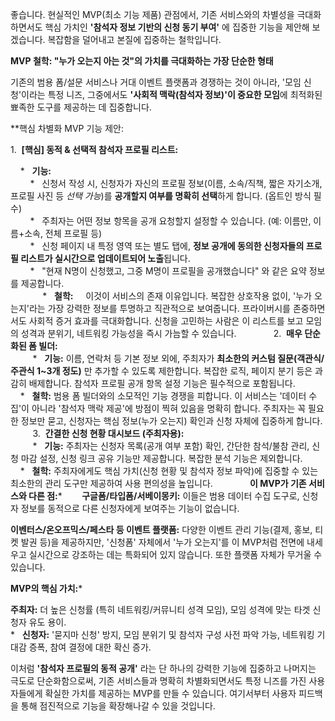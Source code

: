 

좋습니다. 현실적인 MVP(최소 기능 제품) 관점에서, 기존 서비스와의 차별성을 극대화하면서도 핵심 가치인 **'참석자 정보 기반의 신청 동기 부여'** 에 집중한 기능을 제안해 보겠습니다. 복잡함을 덜어내고 본질에 집중하는 철학입니다.

**MVP 철학: "누가 오는지 아는 것"의 가치를 극대화하는 가장 단순한 형태**

기존의 범용 폼/설문 서비스나 거대 이벤트 플랫폼과 경쟁하는 것이 아니라, '모임 신청'이라는 특정 니즈, 그중에서도 **'사회적 맥락(참석자 정보)'이 중요한 모임**에 최적화된 뾰족한 도구를 제공하는 데 집중합니다.


**핵심 차별화 MVP 기능 제안:

1.  **[핵심] 동적 & 선택적 참석자 프로필 리스트:**


    *   **기능:**  
        *   신청서 작성 시, 신청자가 자신의 프로필 정보(이름, 소속/직책, 짧은 자기소개, 프로필 사진 등 *선택 가능*)를 **공개할지 여부를 명확히 선택**하게 합니다. (옵트인 방식 필수)  
        *   주최자는 어떤 정보 항목을 공개 요청할지 설정할 수 있습니다. (예: 이름만, 이름+소속, 전체 프로필 등)  
        *   신청 페이지 내 특정 영역 또는 별도 탭에, **정보 공개에 동의한 신청자들의 프로필 리스트가 실시간으로 업데이트되어 노출**됩니다.  
        *   "현재 N명이 신청했고, 그중 M명이 프로필을 공개했습니다" 와 같은 요약 정보를 제공합니다.  
        
    *   **철학:** 
    이것이 서비스의 존재 이유입니다. 복잡한 상호작용 없이, '누가 오는지'라는 가장 강력한 정보를 투명하고 직관적으로 보여줍니다. 프라이버시를 존중하면서도 사회적 증거 효과를 극대화합니다. 신청을 고민하는 사람은 이 리스트를 보고 모임의 성격과 분위기, 네트워킹 가능성을 즉시 가늠할 수 있습니다.
    
    
    2.  **매우 단순화된 폼 빌더:**  
    
    *   **기능:** 이름, 연락처 등 기본 정보 외에, 주최자가 **최소한의 커스텀 질문(객관식/주관식 1~3개 정도)** 만 추가할 수 있도록 제한합니다. 복잡한 로직, 페이지 분기 등은 과감히 배제합니다. 참석자 프로필 공개 항목 설정 기능은 필수적으로 포함됩니다.  
    *   **철학:** 범용 폼 빌더와의 소모적인 기능 경쟁을 피합니다. 이 서비스는 '데이터 수집'이 아니라 '참석자 맥락 제공'에 방점이 찍혀 있음을 명확히 합니다. 주최자는 꼭 필요한 정보만 묻고, 신청자는 핵심 정보(누가 오는지) 확인과 신청 자체에 집중하게 합니다.
    
    3.  **간결한 신청 현황 대시보드 (주최자용):**  
    
    *   **기능:** 주최자는 신청자 목록(공개 여부 포함) 확인, 간단한 참석/불참 관리, 신청 마감 설정, 신청 링크 공유 기능만 제공합니다. 복잡한 분석 기능은 제외합니다.  
    *   **철학:** 주최자에게도 핵심 가치(신청 현황 및 참석자 정보 파악)에 집중할 수 있는 최소한의 관리 도구만 제공하여 사용 편의성을 높입니다.
    
    
    **이 MVP가 기존 서비스와 다른 점:***   
    
**구글폼/타입폼/서베이몽키:** 이들은 범용 데이터 수집 도구로, 신청자 정보를 동적으로 다른 신청자에게 보여주는 기능이 없습니다.  

**이벤터스/온오프믹스/페스타 등 이벤트 플랫폼:** 다양한 이벤트 관리 기능(결제, 홍보, 티켓 발권 등)을 제공하지만, '신청폼' 자체에서 '누가 오는지'를 이 MVP처럼 전면에 내세우고 실시간으로 강조하는 데는 특화되어 있지 않습니다. 또한 플랫폼 자체가 무거울 수 있습니다.

**MVP의 핵심 가치:***   

**주최자:** 더 높은 신청률 (특히 네트워킹/커뮤니티 성격 모임), 모임 성격에 맞는 타겟 신청자 유도 용이.  
*   **신청자:** '묻지마 신청' 방지, 모임 분위기 및 참석자 구성 사전 파악 가능, 네트워킹 기대감 증폭, 참여 결정에 대한 확신 증가.


이처럼 **'참석자 프로필의 동적 공개'** 라는 단 하나의 강력한 기능에 집중하고 나머지는 극도로 단순화함으로써, 기존 서비스들과 명확히 차별화되면서도 특정 니즈를 가진 사용자들에게 확실한 가치를 제공하는 MVP를 만들 수 있습니다. 여기서부터 사용자 피드백을 통해 점진적으로 기능을 확장해나갈 수 있을 것입니다.
